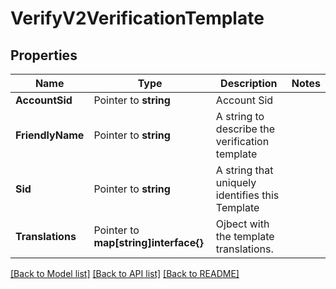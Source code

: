# VerifyV2VerificationTemplate

## Properties

Name | Type | Description | Notes
------------ | ------------- | ------------- | -------------
**AccountSid** | Pointer to **string** | Account Sid |
**FriendlyName** | Pointer to **string** | A string to describe the verification template |
**Sid** | Pointer to **string** | A string that uniquely identifies this Template |
**Translations** | Pointer to **map[string]interface{}** | Ojbect with the template translations. |

[[Back to Model list]](../README.md#documentation-for-models) [[Back to API list]](../README.md#documentation-for-api-endpoints) [[Back to README]](../README.md)


